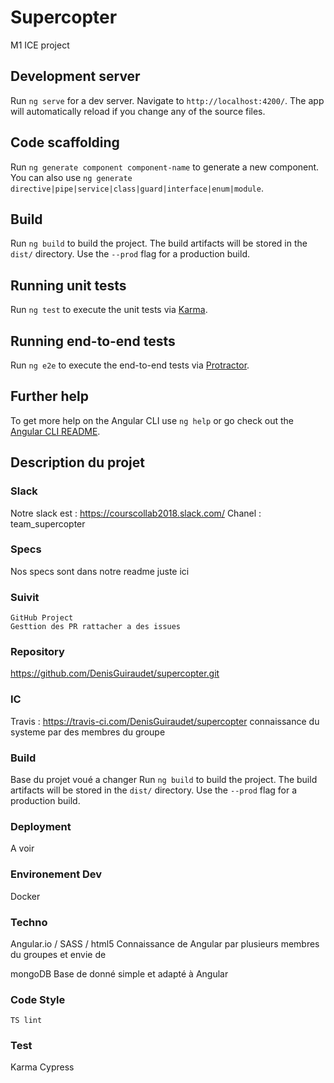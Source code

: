 # Supercopter

M1 ICE project

## Development server

Run `ng serve` for a dev server. Navigate to `http://localhost:4200/`. The app will automatically reload if you change any of the source files.

## Code scaffolding

Run `ng generate component component-name` to generate a new component. You can also use `ng generate directive|pipe|service|class|guard|interface|enum|module`.

## Build

Run `ng build` to build the project. The build artifacts will be stored in the `dist/` directory. Use the `--prod` flag for a production build.

## Running unit tests

Run `ng test` to execute the unit tests via [Karma](https://karma-runner.github.io).

## Running end-to-end tests

Run `ng e2e` to execute the end-to-end tests via [Protractor](http://www.protractortest.org/).

## Further help

To get more help on the Angular CLI use `ng help` or go check out the [Angular CLI README](https://github.com/angular/angular-cli/blob/master/README.md).


## Description du projet

### Slack 
Notre slack est : https://courscollab2018.slack.com/
Chanel : team_supercopter

### Specs 
Nos specs sont dans notre readme juste ici

### Suivit
 	GitHub Project
	Gesttion des PR rattacher a des issues

### Repository
https://github.com/DenisGuiraudet/supercopter.git

### IC
Travis : https://travis-ci.com/DenisGuiraudet/supercopter
connaissance du systeme par des membres du groupe

### Build
Base du projet voué a changer
Run `ng build` to build the project. The build artifacts will be stored in the `dist/` directory. Use the `--prod` flag for a production build.

### Deployment
A voir

### Environement Dev
Docker

### Techno
Angular.io / SASS / html5
	Connaissance de Angular par plusieurs membres du groupes et envie de

mongoDB
	Base de donné simple et adapté à Angular

### Code Style
	TS lint

### Test 
Karma
Cypress

